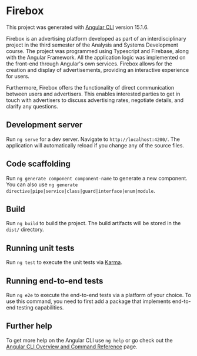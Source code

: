 # Firebox

This project was generated with [Angular CLI](https://github.com/angular/angular-cli) version 15.1.6.

Firebox is an advertising platform developed as part of an interdisciplinary project in the third semester of the Analysis and Systems Development course. The project was programmed using Typescript and Firebase, along with the Angular Framework. All the application logic was implemented on the front-end through Angular's own services. Firebox allows for the creation and display of advertisements, providing an interactive experience for users.

Furthermore, Firebox offers the functionality of direct communication between users and advertisers. This enables interested parties to get in touch with advertisers to discuss advertising rates, negotiate details, and clarify any questions.

## Development server

Run `ng serve` for a dev server. Navigate to `http://localhost:4200/`. The application will automatically reload if you change any of the source files.

## Code scaffolding

Run `ng generate component component-name` to generate a new component. You can also use `ng generate directive|pipe|service|class|guard|interface|enum|module`.

## Build

Run `ng build` to build the project. The build artifacts will be stored in the `dist/` directory.

## Running unit tests

Run `ng test` to execute the unit tests via [Karma](https://karma-runner.github.io).

## Running end-to-end tests

Run `ng e2e` to execute the end-to-end tests via a platform of your choice. To use this command, you need to first add a package that implements end-to-end testing capabilities.

## Further help

To get more help on the Angular CLI use `ng help` or go check out the [Angular CLI Overview and Command Reference](https://angular.io/cli) page.
